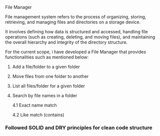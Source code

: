 File Manager

File management system refers to the process of organizing, storing, retrieving, and managing files and directories on a storage device. 

It involves defining how data is structured and accessed, handling file operations (such as creating, deleting, and moving files), and maintaining the overall hierarchy and integrity of the directory structure.

For the current scope, i have developed a File Manager that provides functionalities such as mentioned below:

1. Add a file/folder to a given folder

2. Move files from one folder to another

3. List all files/folder for a given folder

4. Search by file names in a folder
    
    4.1 Exact name match
    
    4.2 Like match (contains)



### Followed SOLID and DRY principles for clean code structure
